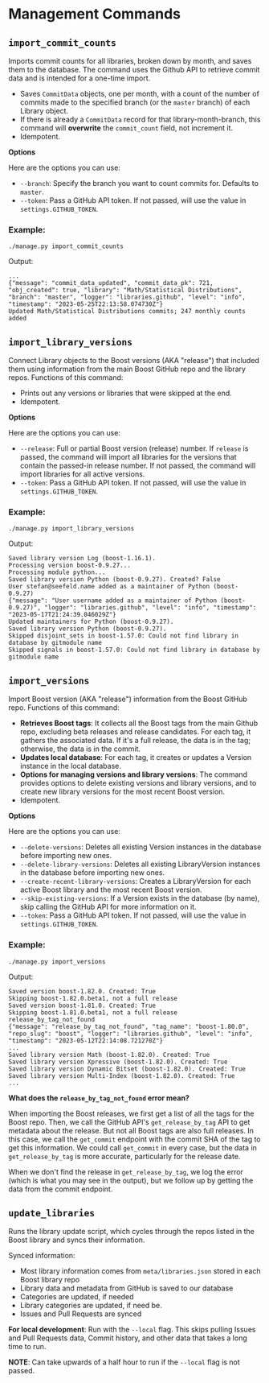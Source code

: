 # Management Commands

## `import_commit_counts`

Imports commit counts for all libraries, broken down by month, and saves them to the database. The command uses the Github API to retrieve commit data and is intended for a one-time import.

- Saves `CommitData` objects, one per month, with a count of the number of commits made to the specified branch (or the `master` branch) of each Library object.
- If there is already a `CommitData` record for that library-month-branch, this command will **overwrite** the `commit_count` field, not increment it.
- Idempotent.

**Options**

Here are the options you can use:

- `--branch`: Specify the branch you want to count commits for. Defaults to `master`.
- `--token`: Pass a GitHub API token. If not passed, will use the value in `settings.GITHUB_TOKEN`.

### Example:

    ./manage.py import_commit_counts

Output:

    ...
    {"message": "commit_data_updated", "commit_data_pk": 721, "obj_created": true, "library": "Math/Statistical Distributions", "branch": "master", "logger": "libraries.github", "level": "info", "timestamp": "2023-05-25T22:13:58.074730Z"}
    Updated Math/Statistical Distributions commits; 247 monthly counts added


## `import_library_versions`

Connect Library objects to the Boost versions (AKA "release") that included them using information from the main Boost GitHub repo and the library repos. Functions of this command:

- Prints out any versions or libraries that were skipped at the end.
- Idempotent.

**Options**

Here are the options you can use:

- `--release`: Full or partial Boost version (release) number. If `release` is passed, the command will import all libraries for the versions that contain the passed-in release number. If not passed, the command will import libraries for all active versions.
- `--token`: Pass a GitHub API token. If not passed, will use the value in `settings.GITHUB_TOKEN`.

### Example:

    ./manage.py import_library_versions

Output:

    Saved library version Log (boost-1.16.1).
    Processing version boost-0.9.27...
    Processing module python...
    Saved library version Python (boost-0.9.27). Created? False
    User stefan@seefeld.name added as a maintainer of Python (boost-0.9.27)
    {"message": "User username added as a maintainer of Python (boost-0.9.27)", "logger": "libraries.github", "level": "info", "timestamp": "2023-05-17T21:24:39.046029Z"}
    Updated maintainers for Python (boost-0.9.27).
    Saved library version Python (boost-0.9.27).
    Skipped disjoint_sets in boost-1.57.0: Could not find library in database by gitmodule name
    Skipped signals in boost-1.57.0: Could not find library in database by gitmodule name


## `import_versions`

Import Boost version (AKA "release") information from the Boost GitHub repo. Functions of this command:

- **Retrieves Boost tags**: It collects all the Boost tags from the main Github repo, excluding beta releases and release candidates. For each tag, it gathers the associated data. If it's a full release, the data is in the tag; otherwise, the data is in the commit.
- **Updates local database**: For each tag, it creates or updates a Version instance in the local database.
- **Options for managing versions and library versions**: The command provides options to delete existing versions and library versions, and to create new library versions for the most recent Boost version.
- Idempotent.

**Options**

Here are the options you can use:

- `--delete-versions`: Deletes all existing Version instances in the database before importing new ones.
- `--delete-library-versions`: Deletes all existing LibraryVersion instances in the database before importing new ones.
- `--create-recent-library-versions`: Creates a LibraryVersion for each active Boost library and the most recent Boost version.
- `--skip-existing-versions`: If a Version exists in the database (by name), skip calling the GitHub API for more information on it.
- `--token`: Pass a GitHub API token. If not passed, will use the value in `settings.GITHUB_TOKEN`.


### Example:

    ./manage.py import_versions

Output:

    Saved version boost-1.82.0. Created: True
    Skipping boost-1.82.0.beta1, not a full release
    Saved version boost-1.81.0. Created: True
    Skipping boost-1.81.0.beta1, not a full release
    release_by_tag_not_found
    {"message": "release_by_tag_not_found", "tag_name": "boost-1.80.0", "repo_slug": "boost", "logger": "libraries.github", "level": "info", "timestamp": "2023-05-12T22:14:08.721270Z"}
    ...
    Saved library version Math (boost-1.82.0). Created: True
    Saved library version Xpressive (boost-1.82.0). Created: True
    Saved library version Dynamic Bitset (boost-1.82.0). Created: True
    Saved library version Multi-Index (boost-1.82.0). Created: True
    ...

**What does the `release_by_tag_not_found` error mean?**

When importing the Boost releases, we first get a list of all the tags for the Boost repo. Then, we call the GitHub API's `get_release_by_tag` API to get metadata about the release. But not all Boost tags are also full releases. In this case, we call the `get_commit` endpoint with the commit SHA of the tag to get this information. We could call `get_commit` in every case, but the data in `get_release_by_tag` is more accurate, particularly for the release date.

When we don't find the release in `get_release_by_tag`, we log the error (which is what you may see in the output), but we follow up by getting the data from the commit endpoint.


## `update_libraries`

Runs the library update script, which cycles through the repos listed in the Boost library and syncs their information.

Synced information:

- Most library information comes from `meta/libraries.json` stored in each Boost library repo
- Library data and metadata from GitHub is saved to our database
- Categories are updated, if needed
- Library categories are updated, if need be.
- Issues and Pull Requests are synced

**For local development**: Run with the `--local` flag. This skips pulling Issues and Pull Requests data, Commit history, and other data that takes a long time to run.

**NOTE**: Can take upwards of a half hour to run if the `--local` flag is not passed.
